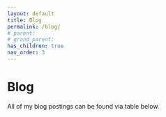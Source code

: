 ```yaml
---
layout: default
title: Blog
permalink: /blog/
# parent: 
# grand_parent: 
has_children: true
nav_order: 3
---
```


# Blog
All of my blog postings can be found via table below.